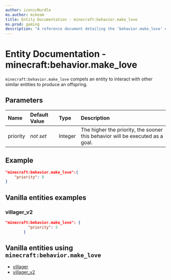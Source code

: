 ```yaml
---
author: iconicNurdle
ms.author: mikeam
title: Entity Documentation - minecraft:behavior.make_love
ms.prod: gaming
description: "A reference document detailing the 'behavior.make_love' entity goal"
---
```


# Entity Documentation - minecraft:behavior.make_love

`minecraft:behavior.make_love` compels an entity to interact with other similar entities to produce an offspring.

## Parameters

|Name |Default Value  |Type  |Description  |
|:----------|:----------|:----------|:----------|
|priority|*not set*|Integer|The higher the priority, the sooner this behavior will be executed as a goal.|

## Example

```json
"minecraft:behavior.make_love":{
    "priority": 8
}
```

## Vanilla entities examples

### villager_v2

```json
"minecraft:behavior.make_love": {
          "priority": 5
        }
```

## Vanilla entities using `minecraft:behavior.make_love`

- [villager](../../../../Source/VanillaBehaviorPack_Snippets/entities/villager.md)
- [villager_v2](../../../../Source/VanillaBehaviorPack_Snippets/entities/villager_v2.md)
